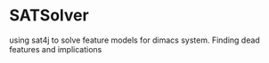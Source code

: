 # SATSolver
using sat4j to solve feature models for dimacs system. Finding dead features and implications
